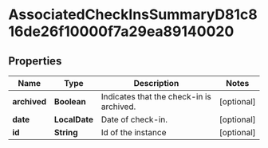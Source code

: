 

# AssociatedCheckInsSummaryD81c816de26f10000f7a29ea89140020


## Properties

| Name | Type | Description | Notes |
|------------ | ------------- | ------------- | -------------|
|**archived** | **Boolean** | Indicates that the check-in is archived. |  [optional] |
|**date** | **LocalDate** | Date of check-in. |  [optional] |
|**id** | **String** | Id of the instance |  [optional] |



